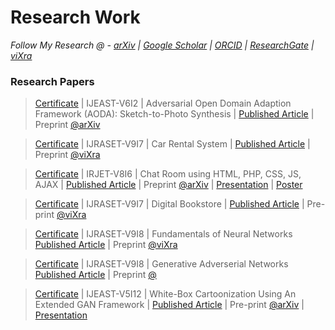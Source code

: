 # Research Work
 _Follow My Research @ - [arXiv](https://arxiv.org/a/thakur_a_3.html) | [Google Scholar](https://scholar.google.com/citations?user=0inooPgAAAAJ) | [ORCID](https://orcid.org/0000-0001-5644-1575) | [ResearchGate](https://www.researchgate.net/profile/Amey-Thakur) | [viXra](https://vixra.org/author/amey_thakur)_


### Research Papers

  >[Certificate]() | IJEAST-V6I2 | Adversarial Open Domain Adaption Framework (AODA): Sketch-to-Photo Synthesis | [Published Article](https://www.ijeast.com/papers/251-257,Tesma602,IJEAST.pdf) | Preprint [@arXiv](https://arxiv.org/abs/2108.04351)
 
  >[Certificate](https://github.com/Amey-Thakur/ACHIEVEMENTS/blob/main/Research%20Papers/Car%20Rental%20System/IJRASET36339%20-%20Car%20Rental%20System.pdf) | IJRASET-V9I7 | Car Rental System | [Published Article](https://doi.org/10.22214/ijraset.2021.36339) | Preprint [@viXra](https://vixra.org/abs/2108.0140)
  
  >[Certificate](https://github.com/Amey-Thakur/ACHIEVEMENTS/blob/main/Research%20Papers/Chat%20Room%20using%20HTML%2C%20PHP%2C%20CSS%2C%20JS%2C%20AJAX/IRJET-%20Chat%20Room%20using%20HTML%2C%20PHP%2C%20CSS%2C%20JS%2C%20AJAX.pdf) | IRJET-V8I6 | Chat Room using HTML, PHP, CSS, JS, AJAX | [Published Article](https://www.irjet.net/archives/V8/i6/IRJET-V8I6348.pdf) | Preprint [@arXiv](https://arxiv.org/abs/2106.14704) | [Presentation](http://dx.doi.org/10.13140/RG.2.2.16257.38248) | [Poster](http://dx.doi.org/10.13140/RG.2.2.19421.95203)
  
  >[Certificate](https://github.com/Amey-Thakur/ACHIEVEMENTS/blob/main/Research%20Papers/Digital%20Bookstore/IJRASET36609%20-%20Digital%20Bookstore.pdf) | IJRASET-V9I7 | Digital Bookstore | [Published Article](https://doi.org/10.22214/ijraset.2021.36609) | Pre-print [@viXra](https://vixra.org/abs/2108.0142)
  
  >[Certificate](https://github.com/Amey-Thakur/ACHIEVEMENTS/blob/main/Research%20Papers/Fundamentals%20of%20Neural%20Networks/IJRASET37362%20-%20Fundamentals%20of%20Neural%20Networks.pdf) | IJRASET-V9I8 | Fundamentals of Neural Networks [Published Article](https://doi.org/10.22214/ijraset.2021.37362) | Preprint [@viXra](https://vixra.org/abs/2108.0130)
  
  >[Certificate](https://github.com/Amey-Thakur/ACHIEVEMENTS/blob/main/Research%20Papers/Generative%20Adversarial%20Networks/IJRASET37723%20-%20Generative%20Adverserial%20Networks.pdf) | IJRASET-V9I8 | Generative Adverserial Networks [Published Article](https://doi.org/10.22214/ijraset.2021.37723) | Preprint [@]()
  
  >[Certificate]() | IJEAST-V5I12 | White-Box Cartoonization Using An Extended GAN Framework | [Published Article](https://www.ijeast.com/papers/294-298,Tesma512,IJEAST.pdf) | Pre-print [@arXiv](https://arxiv.org/abs/2107.04551) | [Presentation](http://dx.doi.org/10.13140/RG.2.2.22496.40964)
